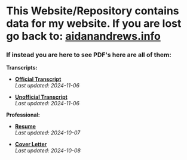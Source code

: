 # This Website/Repository contains data for my website. **If you are lost go back to:** [aidanandrews.info](https://aidanandrews.info)




### If instead you are here to see PDF's here are all of them:

**Transcripts:**

- **[Official Transcript](https://aidanandrews22.github.io/content/pdf/Aidan_Andrews_Official_Transcript.pdf)**  
  _Last updated: 2024-11-06_

- **[Unofficial Transcript](https://aidanandrews22.github.io/content/pdf/Aidan_Andrews_Unofficial_Transcript.pdf)**  
  _Last updated: 2024-11-06_

**Professional:**

- **[Resume](https://aidanandrews22.github.io/content/pdf/Aidan_Andrews_Resume.pdf)**  
  _Last updated: 2024-10-07_

- **[Cover Letter](https://aidanandrews22.github.io/content/pdf/cover-letter.pdf)**  
  _Last updated: 2024-10-08_

